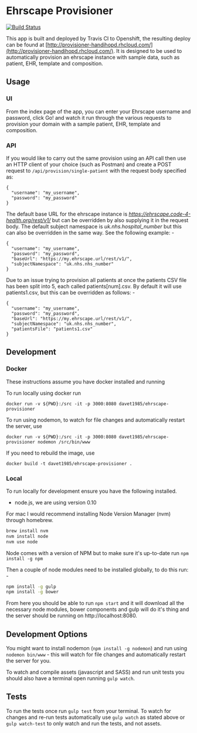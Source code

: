 # Ehrscape Provisioner

[![Build Status](https://travis-ci.org/handihealth/ehrscape-provisioner.svg?branch=master)](https://travis-ci.org/handihealth/ehrscape-provisioner)

This app is built and deployed by Travis CI to Openshift, the resulting deploy can be found at [http://provisioner-handihopd.rhcloud.com/](http://provisioner-handihopd.rhcloud.com/). It is designed to be used to automatically provision an ehrscape instance with sample data, such as patient, EHR, template and composition.

## Usage

### UI

From the index page of the app, you can enter your Ehrscape username and password, click Go! and watch it run through the various requests to provision your domain with a sample patient, EHR, template and composition.

### API

If you would like to carry out the same provision using an API call then use an HTTP client of your choice (such as Postman) and create a POST request to `/api/provision/single-patient` with the request body specified as:

```
{
  "username": "my_username",
  "password": "my_password"
}
```

The default base URL for the ehrscape instance is _https://ehrscape.code-4-health.org/rest/v1/_ but can be overridden by also supplying it in the request body. The default subject namespace is _uk.nhs.hospital_number_ but this can also be overridden in the same way. See the following example: -

```
{
  "username": "my_username",
  "password": "my_password",
  "baseUrl": "https://my.ehrscape.url/rest/v1/",
  "subjectNamespace": "uk.nhs.nhs_number"
}
```

Due to an issue trying to provision all patients at once the patients CSV file has been split into 5, each called patients[num].csv. By default it will use patients1.csv, but this can be overridden as follows: -

```
{
  "username": "my_username",
  "password": "my_password",
  "baseUrl": "https://my.ehrscape.url/rest/v1/",
  "subjectNamespace": "uk.nhs.nhs_number",
  "patientsFile": "patients1.csv"
}
```

## Development

### Docker

These instructions assume you have docker installed and running

To run locally using docker run

```
docker run -v ${PWD}:/src -it -p 3000:8080 davet1985/ehrscape-provisioner
```

To run using nodemon, to watch for file changes and automatically restart the server, use

```
docker run -v ${PWD}:/src -it -p 3000:8080 davet1985/ehrscape-provisioner nodemon /src/bin/www
```

If you need to rebuild the image, use

```
docker build -t davet1985/ehrscape-provisioner .
```

### Local

To run locally for development ensure you have the following installed.

* node.js, we are using version 0.10

For mac I would recommend installing Node Version Manager (nvm) through homebrew.

```sh
brew install nvm
nvm install node
nvm use node
```

Node comes with a version of NPM but to make sure it's up-to-date run `npm install -g npm`

Then a couple of node modules need to be installed globally, to do this run: -

```sh
npm install -g gulp
npm install -g bower
```

From here you should be able to run `npm start` and it will download all the necessary node modules, bower components and gulp will do it's thing and the server should be running on http://localhost:8080.

## Development Options

You might want to install nodemon (`npm install -g nodemon`) and run using `nodemon bin/www` - this will watch for file changes and automatically restart the server for you.

To watch and compile assets (javascript and SASS) and run unit tests you should also have a terminal open running `gulp watch`.

## Tests

To run the tests once run `gulp test` from your terminal. To watch for changes and re-run tests automatically use `gulp watch` as stated above or `gulp watch-test` to only watch and run the tests, and not assets.
